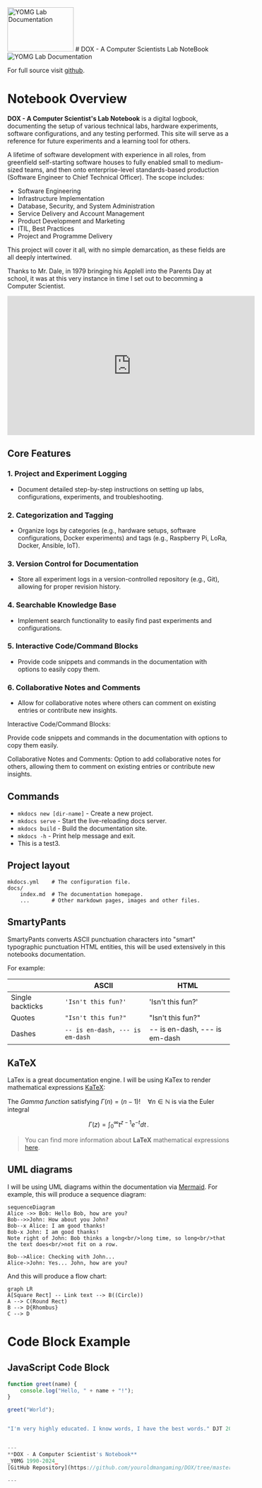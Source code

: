 <img src="image_2024-09-15_111916647.png" width="150" height="100" alt="YOMG Lab Documentation">
# DOX - A Computer Scientists Lab NoteBook

<img src="comp.jpg"  alt="YOMG Lab Documentation">

For full source visit [github](https://github.com/youroldmangaming/DOX/).

# Notebook Overview

**DOX - A Computer Scientist's Lab Notebook** is a digital logbook, documenting the setup of various technical labs, hardware experiments, software configurations, and any testing performed. This site will serve as a reference for future experiments and a learning tool for others.

A lifetime of software development with experience in all roles, from greenfield self-starting software houses to fully enabled small to medium-sized teams, and then onto enterprise-level standards-based production (Software Engineer to Chief Technical Officer). The scope includes:

- Software Engineering
- Infrastructure Implementation
- Database, Security, and System Administration
- Service Delivery and Account Management
- Product Development and Marketing
- ITIL, Best Practices
- Project and Programme Delivery

This project will cover it all, with no simple demarcation, as these fields are all deeply intertwined.

Thanks to Mr. Dale, in 1979 bringing his AppleII into the Parents Day at school, it was at this very instance in time I set out to becomming a Computer Scientist.


<iframe width="560" height="315" src="https://www.youtube.com/embed/_mOaCiMCN2Y" frameborder="0" allow="accelerometer; autoplay; clipboard-write; encrypted-media; gyroscope; picture-in-picture" allowfullscreen></iframe>

## Core Features

### 1. Project and Experiment Logging
- Document detailed step-by-step instructions on setting up labs, configurations, experiments, and troubleshooting.

### 2. Categorization and Tagging
- Organize logs by categories (e.g., hardware setups, software configurations, Docker experiments) and tags (e.g., Raspberry Pi, LoRa, Docker, Ansible, IoT).

### 3. Version Control for Documentation
- Store all experiment logs in a version-controlled repository (e.g., Git), allowing for proper revision history.

### 4. Searchable Knowledge Base
- Implement search functionality to easily find past experiments and configurations.

### 5. Interactive Code/Command Blocks
- Provide code snippets and commands in the documentation with options to easily copy them.

### 6. Collaborative Notes and Comments
- Allow for collaborative notes where others can comment on existing entries or contribute new insights.


Interactive Code/Command Blocks:

Provide code snippets and commands in the documentation with options to copy them easily.

Collaborative Notes and Comments:
Option to add collaborative notes for others, allowing them to comment on existing entries or contribute new insights.

## Commands

* `mkdocs new [dir-name]` - Create a new project.
* `mkdocs serve` - Start the live-reloading docs server.
* `mkdocs build` - Build the documentation site.
* `mkdocs -h` - Print help message and exit.
* This is a test3.
## Project layout

    mkdocs.yml    # The configuration file.
    docs/
        index.md  # The documentation homepage.
        ...       # Other markdown pages, images and other files.




## SmartyPants

SmartyPants converts ASCII punctuation characters into "smart" typographic punctuation HTML entities, this will be used extensively in this notebooks documentation.

For example:

|                |ASCII                          |HTML                         |
|----------------|-------------------------------|-----------------------------|
|Single backticks|`'Isn't this fun?'`            |'Isn't this fun?'            |
|Quotes          |`"Isn't this fun?"`            |"Isn't this fun?"            |
|Dashes          |`-- is en-dash, --- is em-dash`|-- is en-dash, --- is em-dash|


## KaTeX

LaTex is a great documentation engine. I will be using KaTex to render mathematical expressions [KaTeX](https://khan.github.io/KaTeX/):

The *Gamma function* satisfying $\Gamma(n) = (n-1)!\quad\forall n\in\mathbb N$ is via the Euler integral

$$
\Gamma(z) = \int_0^\infty t^{z-1}e^{-t}dt\,.
$$

> You can find more information about **LaTeX** mathematical expressions [here](http://meta.math.stackexchange.com/questions/5020/mathjax-basic-tutorial-and-quick-reference).


## UML diagrams

I will be using UML diagrams within the documentation via [Mermaid](https://mermaidjs.github.io/). For example, this will produce a sequence diagram:

```mermaid
sequenceDiagram
Alice ->> Bob: Hello Bob, how are you?
Bob-->>John: How about you John?
Bob--x Alice: I am good thanks!
Bob-x John: I am good thanks!
Note right of John: Bob thinks a long<br/>long time, so long<br/>that the text does<br/>not fit on a row.

Bob-->Alice: Checking with John...
Alice->John: Yes... John, how are you?
```

And this will produce a flow chart:

```mermaid
graph LR
A[Square Rect] -- Link text --> B((Circle))
A --> C(Round Rect)
B --> D{Rhombus}
C --> D
```

# Code Block Example

## JavaScript Code Block

```javascript
function greet(name) {
    console.log("Hello, " + name + "!");
}

greet("World");


"I'm very highly educated. I know words, I have the best words." DJT 2015


---
**DOX - A Computer Scientist's Notebook**  
_Y0MG 1990-2024_  
[GitHub Repository](https://github.com/youroldmangaming/DOX/tree/master) | [Documentation Site](https://dox.youroldmangaming.com)

---
